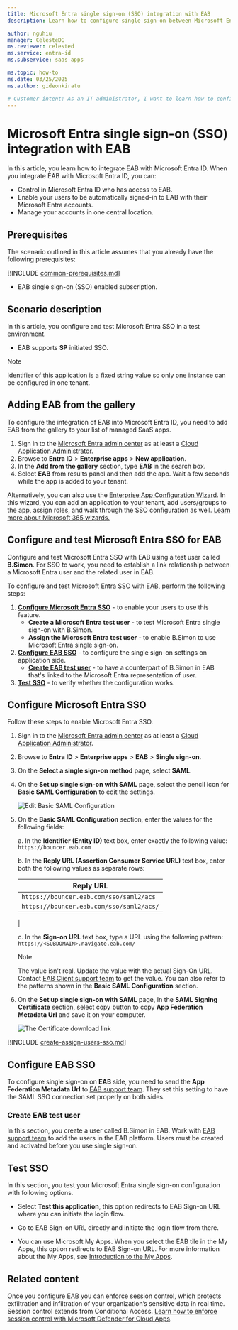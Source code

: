 ```yaml
---
title: Microsoft Entra single sign-on (SSO) integration with EAB
description: Learn how to configure single sign-on between Microsoft Entra ID and EAB.

author: nguhiu
manager: CelesteDG
ms.reviewer: celested
ms.service: entra-id
ms.subservice: saas-apps

ms.topic: how-to
ms.date: 03/25/2025
ms.author: gideonkiratu

# Customer intent: As an IT administrator, I want to learn how to configure single sign-on between Microsoft Entra ID and EAB so that I can control who has access to EAB, enable automatic sign-in with Microsoft Entra accounts, and manage my accounts in one central location.
---
```


# Microsoft Entra single sign-on (SSO) integration with EAB

In this article,  you learn how to integrate EAB with Microsoft Entra ID. When you integrate EAB with Microsoft Entra ID, you can:

* Control in Microsoft Entra ID who has access to EAB.
* Enable your users to be automatically signed-in to EAB with their Microsoft Entra accounts.
* Manage your accounts in one central location.

## Prerequisites
The scenario outlined in this article assumes that you already have the following prerequisites:

[!INCLUDE [common-prerequisites.md](~/identity/saas-apps/includes/common-prerequisites.md)]
* EAB single sign-on (SSO) enabled subscription.

## Scenario description

In this article,  you configure and test Microsoft Entra SSO in a test environment.

* EAB supports **SP** initiated SSO.

> [!NOTE]
> Identifier of this application is a fixed string value so only one instance can be configured in one tenant.

## Adding EAB from the gallery

To configure the integration of EAB into Microsoft Entra ID, you need to add EAB from the gallery to your list of managed SaaS apps.

1. Sign in to the [Microsoft Entra admin center](https://entra.microsoft.com) as at least a [Cloud Application Administrator](~/identity/role-based-access-control/permissions-reference.md#cloud-application-administrator).
1. Browse to **Entra ID** > **Enterprise apps** > **New application**.
1. In the **Add from the gallery** section, type **EAB** in the search box.
1. Select **EAB** from results panel and then add the app. Wait a few seconds while the app is added to your tenant.

 Alternatively, you can also use the [Enterprise App Configuration Wizard](https://portal.office.com/AdminPortal/home?Q=Docs#/azureadappintegration). In this wizard, you can add an application to your tenant, add users/groups to the app, assign roles, and walk through the SSO configuration as well. [Learn more about Microsoft 365 wizards.](/microsoft-365/admin/misc/azure-ad-setup-guides)

<a name='configure-and-test-azure-ad-sso-for-eab'></a>

## Configure and test Microsoft Entra SSO for EAB

Configure and test Microsoft Entra SSO with EAB using a test user called **B.Simon**. For SSO to work, you need to establish a link relationship between a Microsoft Entra user and the related user in EAB.

To configure and test Microsoft Entra SSO with EAB, perform the following steps:

1. **[Configure Microsoft Entra SSO](#configure-azure-ad-sso)** - to enable your users to use this feature.
    * **Create a Microsoft Entra test user** - to test Microsoft Entra single sign-on with B.Simon.
    * **Assign the Microsoft Entra test user** - to enable B.Simon to use Microsoft Entra single sign-on.
1. **[Configure EAB SSO](#configure-eab-sso)** - to configure the single sign-on settings on application side.
    * **[Create EAB test user](#create-eab-test-user)** - to have a counterpart of B.Simon in EAB that's linked to the Microsoft Entra representation of user.
1. **[Test SSO](#test-sso)** - to verify whether the configuration works.

<a name='configure-azure-ad-sso'></a>

## Configure Microsoft Entra SSO

Follow these steps to enable Microsoft Entra SSO.

1. Sign in to the [Microsoft Entra admin center](https://entra.microsoft.com) as at least a [Cloud Application Administrator](~/identity/role-based-access-control/permissions-reference.md#cloud-application-administrator).
1. Browse to **Entra ID** > **Enterprise apps** > **EAB** > **Single sign-on**.
1. On the **Select a single sign-on method** page, select **SAML**.
1. On the **Set up single sign-on with SAML** page, select the pencil icon for **Basic SAML Configuration** to edit the settings.

   ![Edit Basic SAML Configuration](common/edit-urls.png)

1. On the **Basic SAML Configuration** section, enter the values for the following fields:
    
    a. In the **Identifier (Entity ID)** text box, enter exactly the following value:
    `https://bouncer.eab.com`
    
    b. In the **Reply URL (Assertion Consumer Service URL)** text box, enter both the following values as separate rows:

    | Reply URL |
    |-----------|
    | `https://bouncer.eab.com/sso/saml2/acs` |
    | `https://bouncer.eab.com/sso/saml2/acs/` |
    |
    
    c. In the **Sign-on URL** text box, type a URL using the following pattern:
    `https://<SUBDOMAIN>.navigate.eab.com/`

	> [!NOTE]
	> The value isn't real. Update the value with the actual Sign-On URL. Contact [EAB Client support team](mailto:EABTechSupport@eab.com) to get the value. You can also refer to the patterns shown in the **Basic SAML Configuration** section.

1. On the **Set up single sign-on with SAML** page, In the **SAML Signing Certificate** section, select copy button to copy **App Federation Metadata Url** and save it on your computer.

	![The Certificate download link](common/copy-metadataurl.png)

<a name='create-an-azure-ad-test-user'></a>

[!INCLUDE [create-assign-users-sso.md](~/identity/saas-apps/includes/create-assign-users-sso.md)]

## Configure EAB SSO

To configure single sign-on on **EAB** side, you need to send the **App Federation Metadata Url** to [EAB support team](mailto:EABTechSupport@eab.com). They set this setting to have the SAML SSO connection set properly on both sides.

### Create EAB test user

In this section, you create a user called B.Simon in EAB. Work with [EAB support team](mailto:EABTechSupport@eab.com) to add the users in the EAB platform. Users must be created and activated before you use single sign-on.

## Test SSO

In this section, you test your Microsoft Entra single sign-on configuration with following options. 

* Select **Test this application**, this option redirects to EAB Sign-on URL where you can initiate the login flow. 

* Go to EAB Sign-on URL directly and initiate the login flow from there.

* You can use Microsoft My Apps. When you select the EAB tile in the My Apps, this option redirects to EAB Sign-on URL. For more information about the My Apps, see [Introduction to the My Apps](https://support.microsoft.com/account-billing/sign-in-and-start-apps-from-the-my-apps-portal-2f3b1bae-0e5a-4a86-a33e-876fbd2a4510).


## Related content

Once you configure EAB you can enforce session control, which protects exfiltration and infiltration of your organization’s sensitive data in real time. Session control extends from Conditional Access. [Learn how to enforce session control with Microsoft Defender for Cloud Apps](/cloud-app-security/proxy-deployment-any-app).
